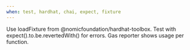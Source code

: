 ```yaml
---
when: test, hardhat, chai, expect, fixture
---
```


Use loadFixture from @nomicfoundation/hardhat-toolbox.
Test with expect().to.be.revertedWith() for errors.
Gas reporter shows usage per function.
